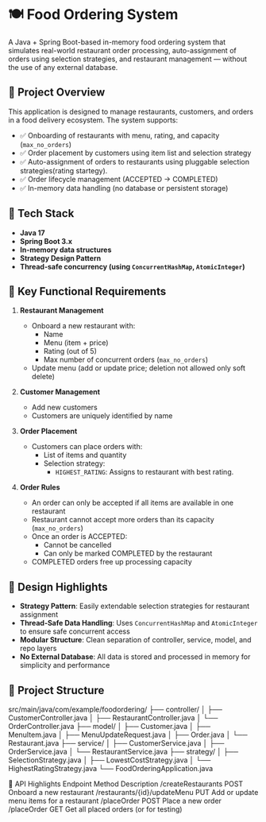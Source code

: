 # 🍽️ Food Ordering System

A Java + Spring Boot-based in-memory food ordering system that simulates real-world restaurant order processing, auto-assignment of orders using selection strategies, and restaurant management — without the use of any external database.

## 🚀 Project Overview

This application is designed to manage restaurants, customers, and orders in a food delivery ecosystem. The system supports:

- ✅ Onboarding of restaurants with menu, rating, and capacity (`max_no_orders`)
- ✅ Order placement by customers using item list and selection strategy
- ✅ Auto-assignment of orders to restaurants using pluggable selection strategies(rating startegy).
- ✅ Order lifecycle management (ACCEPTED → COMPLETED)
- ✅ In-memory data handling (no database or persistent storage)

## 🔧 Tech Stack

- **Java 17**
- **Spring Boot 3.x**
- **In-memory data structures**
- **Strategy Design Pattern**
- **Thread-safe concurrency (using `ConcurrentHashMap`, `AtomicInteger`)**

## 📌 Key Functional Requirements

1. **Restaurant Management**
   - Onboard a new restaurant with:
     - Name
     - Menu (item + price)
     - Rating (out of 5)
     - Max number of concurrent orders (`max_no_orders`)
   - Update menu (add or update price; deletion not allowed only soft delete)

2. **Customer Management**
   - Add new customers
   - Customers are uniquely identified by name

3. **Order Placement**
   - Customers can place orders with:
     - List of items and quantity
     - Selection strategy:
       - `HIGHEST_RATING`: Assigns to restaurant with best rating.

4. **Order Rules**
   - An order can only be accepted if all items are available in one restaurant
   - Restaurant cannot accept more orders than its capacity (`max_no_orders`)
   - Once an order is ACCEPTED:
     - Cannot be cancelled
     - Can only be marked COMPLETED by the restaurant
   - COMPLETED orders free up processing capacity

## 🧠 Design Highlights

- **Strategy Pattern**: Easily extendable selection strategies for restaurant assignment
- **Thread-Safe Data Handling**: Uses `ConcurrentHashMap` and `AtomicInteger` to ensure safe concurrent access
- **Modular Structure**: Clean separation of controller, service, model, and repo layers
- **No External Database**: All data is stored and processed in memory for simplicity and performance


## 📁 Project Structure
src/main/java/com/example/foodordering/
├── controller/
│ ├── CustomerController.java
│ ├── RestaurantController.java
│ └── OrderController.java
├── model/
│ ├── Customer.java
│ ├── MenuItem.java
│ ├── MenuUpdateRequest.java
│ ├── Order.java
│ └── Restaurant.java
├── service/
│ ├── CustomerService.java
│ ├── OrderService.java
│ └── RestaurantService.java
├── strategy/
│ ├── SelectionStrategy.java
│ ├── LowestCostStrategy.java
│ └── HighestRatingStrategy.java
└── FoodOrderingApplication.java

📌 API Highlights
Endpoint	Method	Description
/createRestaurants	          POST	    Onboard a new restaurant
/restaurants/{id}/updateMenu	PUT	      Add or update menu items for a restaurant
/placeOrder                 	POST	    Place a new order
/placeOrder	                  GET     	Get all placed orders (or for testing)
